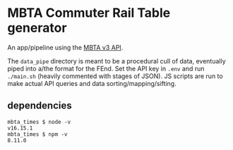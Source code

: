 # MBTA Commuter Rail Table generator

An app/pipeline using the [MBTA v3 API](https://www.mbta.com/developers/v3-api).

The `data_pipe` directory is meant to be a procedural cull of data, eventually piped into a/the format for the FEnd.  Set the API key in `.env` and run `./main.sh` (heavily commented with stages of JSON).  JS scripts are run to make actual API queries and data sorting/mapping/sifting.

## dependencies

```
mbta_times $ node -v
v16.15.1
mbta_times $ npm -v
8.11.0
```
